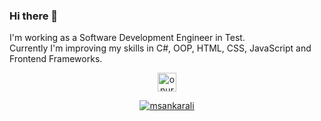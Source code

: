 ### Hi there 👋
<p>I'm working as a Software Development Engineer in Test. </br>
Currently I'm improving my skills in C#, OOP, HTML, CSS, JavaScript and Frontend Frameworks.</p>
<p align="center">
  <a href="https://www.linkedin.com/in/onuryasavul/" target="blank">
    <img align="center" src="https://cdn.jsdelivr.net/npm/simple-icons@3.0.1/icons/linkedin.svg" alt="onuryasavul" height="30" />
</p>
 <p align="center">
  <img src="https://github-readme-stats.vercel.app/api/top-langs/?username=onuryasavul&layout=compact" alt="msankarali" />           
</p>

<!--
**onuryasavul/onuryasavul** is a ✨ _special_ ✨ repository because its `README.md` (this file) appears on your GitHub profile.

Here are some ideas to get you started:

- 🔭 I’m currently working on ...
- 🌱 I’m currently learning ...
- 👯 I’m looking to collaborate on ...
- 🤔 I’m looking for help with ...
- 💬 Ask me about ...
- 📫 How to reach me: ...
- 😄 Pronouns: ...
- ⚡ Fun fact: ...
-->
